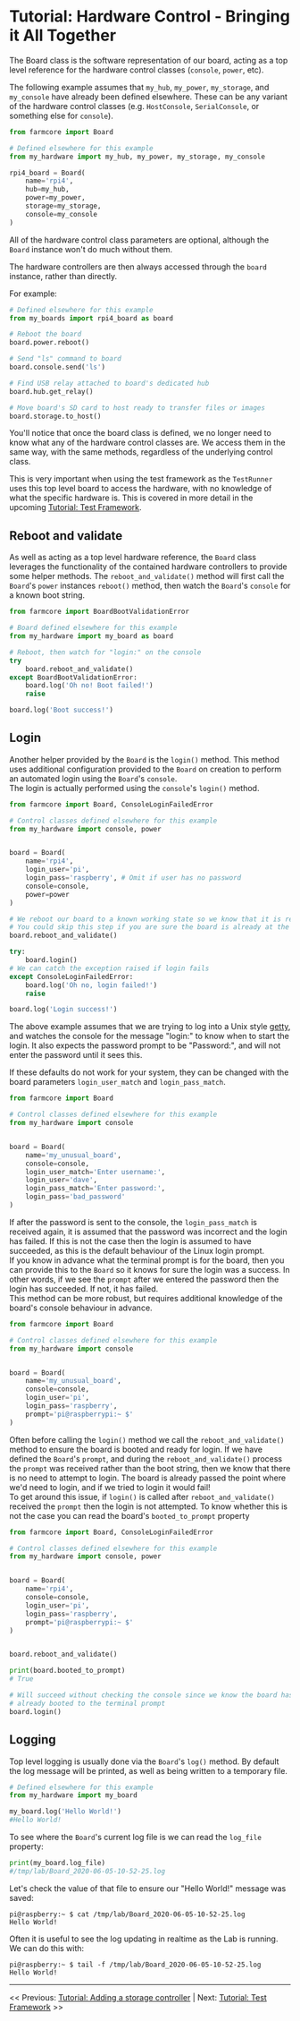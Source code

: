 # Tutorial: Hardware Control - Bringing it All Together

The Board class is the software representation of our board, acting as a top level reference for the hardware control classes (`console`, `power`, etc).

The following example assumes that `my_hub`, `my_power`, `my_storage`, and `my_console` have already been defined elsewhere. These can be any variant of the hardware control classes (e.g. `HostConsole`, `SerialConsole`, or something else for `console`).

```python
from farmcore import Board

# Defined elsewhere for this example
from my_hardware import my_hub, my_power, my_storage, my_console

rpi4_board = Board(
    name='rpi4',
    hub=my_hub,
    power=my_power,
    storage=my_storage,
    console=my_console
)
```

All of the hardware control class parameters are optional, although the `Board` instance won't do much without them.

The hardware controllers are then always accessed through the `board` instance, rather than directly.

For example:

```python
# Defined elsewhere for this example
from my_boards import rpi4_board as board

# Reboot the board
board.power.reboot()

# Send "ls" command to board
board.console.send('ls')

# Find USB relay attached to board's dedicated hub
board.hub.get_relay()

# Move board's SD card to host ready to transfer files or images
board.storage.to_host()
```

You'll notice that once the board class is defined, we no longer need to know what any of the hardware control classes are. We access them in the same way, with the same methods, regardless of the underlying control class.

This is very important when using the test framework as the `TestRunner` uses this top level board to access the hardware, with no knowledge of what the specific hardware is. This is covered in more detail in the upcoming [Tutorial: Test Framework](./3-tutorial-test-framework.md).

## Reboot and validate

As well as acting as a top level hardware reference, the `Board` class leverages the functionality of the contained hardware controllers to provide some helper methods.
The `reboot_and_validate()` method will first call the `Board`'s `power` instances `reboot()` method, then watch the `Board`'s `console` for a known boot string.

```python
from farmcore import BoardBootValidationError

# Board defined elsewhere for this example
from my_hardware import my_board as board

# Reboot, then watch for "login:" on the console
try
    board.reboot_and_validate()
except BoardBootValidationError:
    board.log('Oh no! Boot failed!')
    raise

board.log('Boot success!')

```

## Login

Another helper provided by the `Board` is the `login()` method. This method uses additional configuration provided to the `Board` on creation to perform an automated login using the `Board`'s `console`.  
The login is actually performed using the `console`'s `login()` method.

```python
from farmcore import Board, ConsoleLoginFailedError

# Control classes defined elsewhere for this example
from my_hardware import console, power


board = Board(
    name='rpi4',
    login_user='pi',
    login_pass='raspberry', # Omit if user has no password
    console=console,
    power=power
)

# We reboot our board to a known working state so we know that it is ready for login
# You could skip this step if you are sure the board is already at the login prompt
board.reboot_and_validate()

try:
    board.login()
# We can catch the exception raised if login fails
except ConsoleLoginFailedError:
    board.log('Oh no, login failed!')
    raise

board.log('Login success!')
```

The above example assumes that we are trying to log into a Unix style [getty](https://en.wikipedia.org/wiki/Getty_(Unix)), and watches the console for the message "login:" to know when to start the login.
It also expects the password prompt to be "Password:", and will not enter the password until it sees this.

If these defaults do not work for your system, they can be changed with the board parameters `login_user_match` and `login_pass_match`.

```python
from farmcore import Board

# Control classes defined elsewhere for this example
from my_hardware import console


board = Board(
    name='my_unusual_board',
    console=console,
    login_user_match='Enter username:',
    login_user='dave',
    login_pass_match='Enter password:',
    login_pass='bad_password'
)
```

If after the password is sent to the console, the `login_pass_match` is received again, it is assumed that the password was incorrect and the login has failed.
If this is not the case then the login is assumed to have succeeded, as this is the default behaviour of the Linux login prompt.  
If you know in advance what the terminal prompt is for the board, then you can provide this to the `Board` so it knows for sure the login was a success.
In other words, if we see the `prompt` after we entered the password then the login has succeeded. If not, it has failed.  
This method can be more robust, but requires additional knowledge of the board's console behaviour in advance.


```python
from farmcore import Board

# Control classes defined elsewhere for this example
from my_hardware import console


board = Board(
    name='my_unusual_board',
    console=console,
    login_user='pi',
    login_pass='raspberry',
    prompt='pi@raspberrypi:~ $'
)
```

Often before calling the `login()` method we call the `reboot_and_validate()` method to ensure the board is booted and ready for login.
If we have defined the `Board`'s `prompt`, and during the `reboot_and_validate()` process the `prompt` was received rather than the boot string, then we know that there is no need to attempt to login.
The board is already passed the point where we'd need to login, and if we tried to login it would fail!  
To get around this issue, if `login()` is called after `reboot_and_validate()` received the `prompt` then the login is not attempted.
To know whether this is not the case you can read the board's `booted_to_prompt` property

```python
from farmcore import Board, ConsoleLoginFailedError

# Control classes defined elsewhere for this example
from my_hardware import console, power


board = Board(
    name='rpi4',
    console=console,
    login_user='pi',
    login_pass='raspberry',
    prompt='pi@raspberrypi:~ $'
)


board.reboot_and_validate()

print(board.booted_to_prompt)
# True

# Will succeed without checking the console since we know the board has
# already booted to the terminal prompt
board.login()
```

## Logging

Top level logging is usually done via the `Board`'s `log()` method.
By default the log message will be printed, as well as being written to a temporary file.

```python
# Defined elsewhere for this example
from my_hardware import my_board

my_board.log('Hello World!')
#Hello World!
```

To see where the `Board`'s current log file is we can read the `log_file` property:

```python
print(my_board.log_file)
#/tmp/lab/Board_2020-06-05-10-52-25.log
```

Let's check the value of that file to ensure our "Hello World!" message was saved:

```shell
pi@raspberry:~ $ cat /tmp/lab/Board_2020-06-05-10-52-25.log
Hello World!
```

Often it is useful to see the log updating in realtime as the Lab is running.  
We can do this with:

```shell
pi@raspberry:~ $ tail -f /tmp/lab/Board_2020-06-05-10-52-25.log
Hello World!
```

___

<< Previous: [Tutorial: Adding a storage controller](./2-4-tutorial-storage.md) |
Next: [Tutorial: Test Framework](./3-tutorial-test-framework.md) >>
